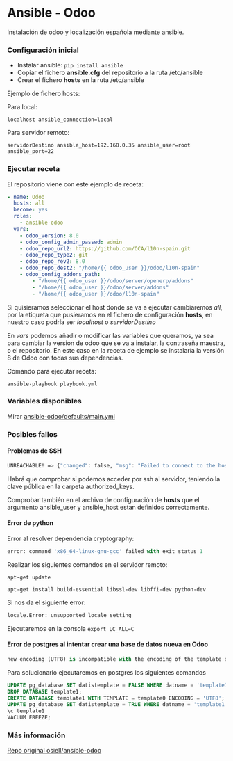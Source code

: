 # Ansible - Odoo

Instalación de odoo y localización española mediante ansible.

### Configuración inicial
* Instalar ansible: `pip install ansible`
* Copiar el fichero **ansible.cfg** del repositorio a la ruta /etc/ansible
* Crear el fichero **hosts** en la ruta /etc/ansible

Ejemplo de fichero hosts:

Para local:

`localhost ansible_connection=local`

Para servidor remoto:

`servidorDestino ansible_host=192.168.0.35 ansible_user=root ansible_port=22`

### Ejecutar receta
El repositorio viene con este ejemplo de receta:
```yaml
- name: Odoo
  hosts: all
  become: yes
  roles:
    - ansible-odoo
  vars:
    - odoo_version: 8.0
    - odoo_config_admin_passwd: admin
    - odoo_repo_url2: https://github.com/OCA/l10n-spain.git
    - odoo_repo_type2: git
    - odoo_repo_rev2: 8.0
    - odoo_repo_dest2: "/home/{{ odoo_user }}/odoo/l10n-spain"
    - odoo_config_addons_path:
        - "/home/{{ odoo_user }}/odoo/server/openerp/addons"
        - "/home/{{ odoo_user }}/odoo/server/addons"
        - "/home/{{ odoo_user }}/odoo/l10n-spain"
```
Si quisieramos seleccionar el host donde se va a ejecutar cambiaremos _all_, por la etiqueta que pusieramos en el fichero de configuración **hosts**, en nuestro caso podría ser _localhost_ o _servidorDestino_

En _vars_ podemos añadir o modificar las variables que queramos, ya sea para cambiar la version de odoo que se va a instalar, la contraseña maestra, o el repositorio.
En este caso en la receta de ejemplo se instalaría la versión 8 de Odoo con todas sus dependencias.

Comando para ejecutar receta:

`ansible-playbook playbook.yml`

### Variables disponibles
Mirar [ansible-odoo/defaults/main.yml](ansible-odoo/defaults/main.yml)


### Posibles fallos

#### Problemas de SSH
```bash
UNREACHABLE! => {"changed": false, "msg": "Failed to connect to the host via ssh.", "unreachable": true}
```

Habrá que comprobar si podemos acceder por ssh al servidor, teniendo la clave pública en la carpeta authorized_keys.

Comprobar también en el archivo de configuración de **hosts** que el argumento ansible_user y ansible_host estan definidos correctamente.

#### Error de python

Error al resolver dependencia cryptography:
```python
error: command 'x86_64-linux-gnu-gcc' failed with exit status 1
```
Realizar los siguientes comandos en el servidor remoto:

`apt-get update`

`apt-get install build-essential libssl-dev libffi-dev python-dev`

Si nos da el siguiente error:
```python
locale.Error: unsupported locale setting
```
Ejecutaremos en la consola
`export LC_ALL=C`


#### Error de postgres al intentar crear una base de datos nueva en Odoo

```python
new encoding (UTF8) is incompatible with the encoding of the template database (SQL_ASCII) HINT: Use the same encoding as in the template database, or use template0 as template.
```
Para solucionarlo ejecutaremos en postgres los siguientes comandos
```sql
UPDATE pg_database SET datistemplate = FALSE WHERE datname = 'template1';
DROP DATABASE template1;
CREATE DATABASE template1 WITH TEMPLATE = template0 ENCODING = 'UTF8';
UPDATE pg_database SET datistemplate = TRUE WHERE datname = 'template1';
\c template1
VACUUM FREEZE;
```



### Más información
[Repo original osiell/ansible-odoo](https://github.com/osiell/ansible-odoo/blob/master/README.md)

